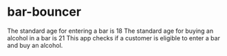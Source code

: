 # bar-bouncer
The standard age for entering a bar is 18 The standard age for buying an alcohol in a bar is 21 This app checks if a customer is eligible to enter a bar and buy an alcohol. 
